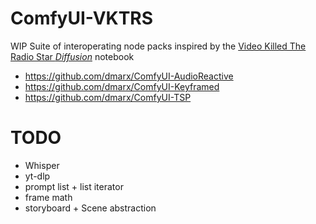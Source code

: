 # ComfyUI-VKTRS
WIP Suite of interoperating node packs inspired by the [Video Killed The Radio Star *Diffusion*](https://github.com/dmarx/video-killed-the-radio-star) notebook

* https://github.com/dmarx/ComfyUI-AudioReactive
* https://github.com/dmarx/ComfyUI-Keyframed
* https://github.com/dmarx/ComfyUI-TSP

# TODO

* Whisper
* yt-dlp
* prompt list + list iterator
* frame math
* storyboard + Scene abstraction
